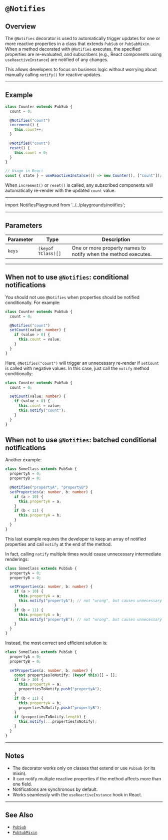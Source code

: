 # `@Notifies`

## Overview

The `@Notifies` decorator is used to automatically trigger updates for one or more reactive properties in a class that extends `PubSub` or `PubSubMixin`.  
When a method decorated with `@Notifies` executes, the specified properties are re-evaluated, and subscribers (e.g., React components using `useReactiveInstance`) are notified of any changes.

This allows developers to focus on business logic without worrying about manually calling `notify()` for reactive updates.

---

## Example

```ts
class Counter extends PubSub {
  count = 0;

  @Notifies("count")
  increment() {
    this.count++;
  }

  @Notifies("count")
  reset() {
    this.count = 0;
  }
}

// Usage in React
const { state } = useReactiveInstance(() => new Counter(), ["count"]);
```

When `increment()` or `reset()` is called, any subscribed components will automatically re-render with the updated `count` value.

---

import NotifiesPlayground from '../../playgrounds/notifies';

<NotifiesPlayground />

---

## Parameters

| Parameter | Type | Description |
|------------|------|-------------|
| `keys` | `(keyof TClass)[]` | One or more property names to notify when the method executes. |

---

## When not to use `@Notifies`: conditional notifications

You should not use `@Notifies` when properties should be notified conditionally. For example:
```ts
class Counter extends PubSub {
  count = 0;

  @Notifies("count")
  setCount(value: number) {
    if (value > 0) {
      this.count = value;
    }
  }
}
```
Here, `@Notifies("count")` will trigger an unnecessary re-render if `setCount` is called with negative values. In this case, just call the `notify` method conditionally:
```ts
class Counter extends PubSub {
  count = 0;

  setCount(value: number) {
    if (value > 0) {
      this.count = value;
      this.notify("count");
    }
  }
}
```

## When not to use `@Notifies`: batched conditional notifications

Another example:
```ts
class SomeClass extends PubSub {
  propertyA = 0;
  propertyB = 0;

  @Notifies("propertyA", "propertyB")
  setProperties(a: number, b: number) {
    if (a > 10) {
      this.propertyA = a;
    }
    if (b < 11) {
      this.propertyA = b;
    }
  }
}
```
This last example requires the developer to keep an array of notified properties and call `notify` at the end of the method.

In fact, calling `notify` multiple times would cause unnecessary intermediate renderings:
```ts
class SomeClass extends PubSub {
  propertyA = 0;
  propertyB = 0;

  setProperties(a: number, b: number) {
    if (a > 10) {
      this.propertyA = a;
      this.notify("propertyA"); // not "wrong", but causes unnecessary re-rendering
    }
    if (b < 11) {
      this.propertyA = b;
      this.notify("propertyB"); // not "wrong", but causes unnecessary re-rendering
    }
  }
}
```

Instead, the most correct and efficient solution is:
```ts
class SomeClass extends PubSub {
  propertyA = 0;
  propertyB = 0;

  setProperties(a: number, b: number) {
    const propertiesToNotify: (keyof this)[] = [];
    if (a > 10) {
      this.propertyA = a;
      propertiesToNotify.push("propertyA");
    }
    if (b < 11) {
      this.propertyA = b;
      propertiesToNotify.push("propertyB");
    }
    if (propertiesToNotify.length) {
      this.notify(...propertiesToNotify);
    }
  }
}
```

---

## Notes

- The decorator works only on classes that extend or use `PubSub` (or its mixin).   
- It can notify multiple reactive properties if the method affects more than one field.  
- Notifications are synchronous by default.
- Works seamlessly with the `useReactiveInstance` hook in React.

---

## See Also

- [`PubSub`](/docs/use-less-react/api/classes/pubsub)
- [`PubSubMixin`](/docs/use-less-react/api/classes/pubsub-mixin)
